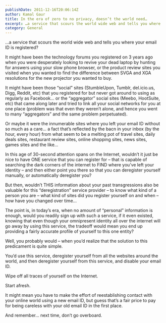 ```yaml
---
publishDate: 2011-12-16T20:06:14Z
author: Kamal Gaur
title: In the era of zero to no privacy, doesn’t the world need… 
excerpt: …a service that scours the world wide web and tells you where your email ID is registered? It might have been the technology forums you… 
category: General
---
```


…a service that scours the world wide web and tells you where your email ID is registered?

It might have been the technology forums you registered on 3 years ago when you were desperately looking to revive your dead laptop by hunting for answers using your slow phone browser, or the product review sites you visited when you wanted to find the difference between SVGA and XGA resolutions for the new projector you wanted to buy.

It might have been those “social” sites (StumbleUpon, Tumblr, del.icio.us, Digg, Reddit, etc) that you registered for but never got around to using as regularly as Facebook… or the “aggregator” social sites (Meebo, HootSuite, etc) that came along later and tried to link all your social networks for you at one place (problem was that even they weren’t alone, and hence you went to many “aggregators” and the same problem perpetuated).

Or maybe it were the innumerable sites where you left your email ID without so much as a care… a fact that’s reflected by the bacn in your inbox (by the hour, every hour) from what seem to be a melting pot of travel sites, daily deals sites, restaurant review sites, online shopping sites, news sites, games sites and the like…

In this age of 30-second attention spans on the Internet, wouldn’t it just be nice to have ONE service that you can register for – that is capable of searching the dark corners of the internet to FIND where you’ve left your identity – and then either point you there so that you can deregister yourself manually, or automatically deregister you?

But then, wouldn’t THIS information about your past transgressions also be valuable for this “deregistration” service provider – to know what kind of a person you are – what kind of sites did you register yourself on and when – how have you changed over time…

The point is, in today’s era, when no amount of “personal” information is enough, would you readily sign up with such a service, if it even existed, knowing that even though your omnipresent identity all over the internet will go away by using this service, the tradeoff would mean you end up providing a fairly accurate profile of yourself to this one entity?

Well, you probably would – when you’d realize that the solution to this predicament is quite simple.

You’d use this service, deregister yourself from all the websites around the world, and then deregister yourself from this service, and disable your email ID.

Wipe off all traces of yourself on the Internet.

Start afresh.

It might mean you have to make the effort of reestablishing contact with your online world using a new email ID, but guess that’s a fair price to pay for being careless with your old email ID in the first place.

And remember… next time, don’t go overboard.
